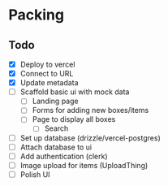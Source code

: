 # Packing

## Todo

- [x] Deploy to vercel
- [x] Connect to URL
- [x] Update metadata
- [ ] Scaffold basic ui with mock data
  - [ ] Landing page
  - [ ] Forms for adding new boxes/items
  - [ ] Page to display all boxes
    - [ ] Search
- [ ] Set up database (drizzle/vercel-postgres)
- [ ] Attach database to ui
- [ ] Add authentication (clerk)
- [ ] Image upload for items (UploadThing)
- [ ] Polish UI
